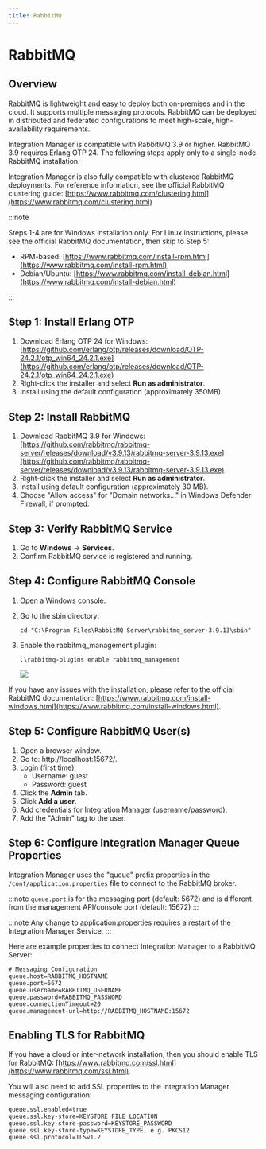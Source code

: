 ```yaml
---
title: RabbitMQ
---
```


# RabbitMQ

## Overview

RabbitMQ is lightweight and easy to deploy both on-premises and in the cloud. It supports multiple messaging protocols. RabbitMQ can be deployed in distributed and federated configurations to meet high-scale, high-availability requirements.

Integration Manager is compatible with RabbitMQ 3.9 or higher. RabbitMQ 3.9 requires Erlang OTP 24. The following steps apply only to a single-node RabbitMQ installation.

Integration Manager is also fully compatible with clustered RabbitMQ deployments. For reference information, see the official RabbitMQ clustering guide: [https://www.rabbitmq.com/clustering.html](https://www.rabbitmq.com/clustering.html)

:::note

Steps 1-4 are for Windows installation only. For Linux instructions, please see the official RabbitMQ documentation, then skip to Step 5:
* RPM-based: [https://www.rabbitmq.com/install-rpm.html](https://www.rabbitmq.com/install-rpm.html)
* Debian/Ubuntu: [https://www.rabbitmq.com/install-debian.html](https://www.rabbitmq.com/install-debian.html)

:::

## Step 1: Install Erlang OTP

1. Download Erlang OTP 24 for Windows: [https://github.com/erlang/otp/releases/download/OTP-24.2.1/otp_win64_24.2.1.exe](https://github.com/erlang/otp/releases/download/OTP-24.2.1/otp_win64_24.2.1.exe)
2. Right-click the installer and select **Run as administrator**.
3. Install using the default configuration (approximately 350MB).

## Step 2: Install RabbitMQ

1. Download RabbitMQ 3.9 for Windows: [https://github.com/rabbitmq/rabbitmq-server/releases/download/v3.9.13/rabbitmq-server-3.9.13.exe](https://github.com/rabbitmq/rabbitmq-server/releases/download/v3.9.13/rabbitmq-server-3.9.13.exe)
2. Right-click the installer and select **Run as administrator**.
3. Install using default configuration (approximately 30 MB).
4. Choose "Allow access" for "Domain networks..." in Windows Defender Firewall, if prompted.

## Step 3: Verify RabbitMQ Service

1. Go to **Windows** → **Services**.
2. Confirm RabbitMQ service is registered and running.

## Step 4: Configure RabbitMQ Console

1. Open a Windows console.
2. Go to the sbin directory:
   
    ```
    cd "C:\Program Files\RabbitMQ Server\rabbitmq_server-3.9.13\sbin"
    ```
3. Enable the rabbitmq_management plugin: 
   
   `.\rabbitmq-plugins enable rabbitmq_management`

   ![](/img/rabbitmq_1.png)

If you have any issues with the installation, please refer to the official RabbitMQ documentation: [https://www.rabbitmq.com/install-windows.html](https://www.rabbitmq.com/install-windows.html).

## Step 5: Configure RabbitMQ User(s)

1. Open a browser window.
2. Go to: http://localhost:15672/.
3. Login (first time): 
   * Username: guest
   * Password: guest
4. Click the **Admin** tab.
5. Click **Add a user**.
6. Add credentials for Integration Manager (username/password).
7. Add the "Admin" tag to the user.

## Step 6: Configure Integration Manager Queue Properties

Integration Manager uses the "queue" prefix properties in the `/conf/application.properties` file to connect to the RabbitMQ broker.

:::note
  `queue.port` is for the messaging port (default: 5672) and is different from the management API/console port (default: 15672)
:::

:::note
   Any change to application.properties requires a restart of the Integration Manager Service.
:::

Here are example properties to connect Integration Manager to a RabbitMQ Server:

```
# Messaging Configuration
queue.host=RABBITMQ_HOSTNAME
queue.port=5672
queue.username=RABBITMQ_USERNAME
queue.password=RABBITMQ_PASSWORD
queue.connectionTimeout=20
queue.management-url=http://RABBITMQ_HOSTNAME:15672
```

## Enabling TLS for RabbitMQ

If you have a cloud or inter-network installation, then you should enable TLS for RabbitMQ: [https://www.rabbitmq.com/ssl.html](https://www.rabbitmq.com/ssl.html).

You will also need to add SSL properties to the Integration Manager messaging configuration:
```
queue.ssl.enabled=true
queue.ssl.key-store=KEYSTORE FILE LOCATION
queue.ssl.key-store-password=KEYSTORE_PASSWORD
queue.ssl.key-store-type=KEYSTORE_TYPE, e.g. PKCS12
queue.ssl.protocol=TLSv1.2
```
